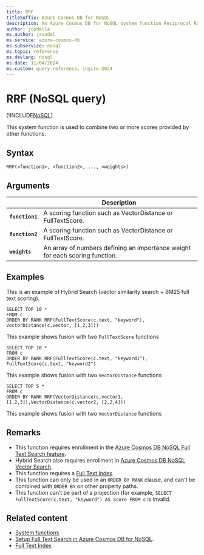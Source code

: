 ```yaml
---
title: RRF
titleSuffix: Azure Cosmos DB for NoSQL
description: An Azure Cosmos DB for NoSQL system function Reciprocal Rank Fusion (RRF)
author: jcodella
ms.author: jacodel
ms.service: azure-cosmos-db
ms.subservice: nosql
ms.topic: reference
ms.devlang: nosql
ms.date: 11/04/2024
ms.custom: query-reference, ingite-2024
---
```


# RRF (NoSQL query)

[!INCLUDE[NoSQL](../../includes/appliesto-nosql.md)]

This system function is used to combine two or more scores provided by other functions.

## Syntax

```nosql
RRF(<function1>, <function2>, ..., <weights>)
```

## Arguments

| | Description |
| --- | --- |
| **`function1`** | A scoring function such as VectorDistance or FullTextScore. |
| **`function2`** | A scoring function such as VectorDistance or FullTextScore. |
| **`weights`** | An array of numbers defining an importance weight for each scoring function. |

## Examples

This is an example of Hybrid Search (vector similarity search + BM25 full text scoring).

```nosql
SELECT TOP 10 *
FROM c
ORDER BY RANK RRF(FullTextScore(c.text, "keyword"), VectorDistance(c.vector, [1,2,3]))
```

This example shows fusion with two `FullTextScore` functions

```nosql
SELECT TOP 10 *
FROM c
ORDER BY RANK RRF(FullTextScore(c.text, "keyword1"), FullTextScore(c.text, "keyword2")
```

This example shows fusion with two `VectorDistance` functions

```nosql
SELECT TOP 5 *
FROM c
ORDER BY RANK RRF(VectorDistance(c.vector1, [1,2,3]),VectorDistance(c.vector2, [2,2,4]))
```

This example shows fusion with two `VectorDistance` functions


## Remarks

- This function requires enrollment in the [Azure Cosmos DB NoSQL Full Text Search feature](../../gen-ai/full-text-search.md).
- Hybrid Search also requires enrollment in [Azure Cosmos DB NoSQL Vector Search](../vector-search.md).
- This function requires a [Full Text Index](../../index-policy.md).
- This function can only be used in an `ORDER BY RANK` clause, and can't be combined with `ORDER BY` on other property paths.
- This function can’t be part of a projection (for example, `SELECT FullTextScore(c.text, "keyword") AS Score FROM c` is invalid.
  

## Related content

- [System functions](system-functions.yml)
- [Setup Full Text Search in Azure Cosmos DB for NoSQL](../../gen-ai/full-text-search.md).
- [Full Text Index](../../index-policy.md)
